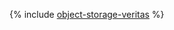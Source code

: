 {% include [object-storage-veritas](../../_includes/tutorials/archive/object-storage-veritas.md) %}
